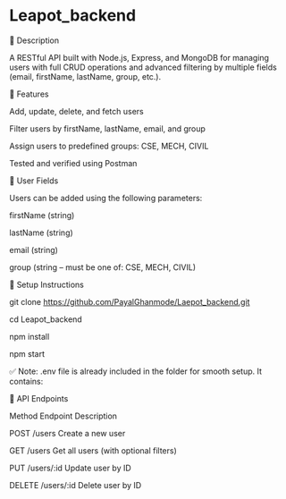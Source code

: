 ﻿# Leapot_backend
 
📘 Description

A RESTful API built with Node.js, Express, and MongoDB for managing users with full CRUD operations and advanced filtering by multiple fields (email, firstName, lastName, group, etc.).

🚀 Features

Add, update, delete, and fetch users

Filter users by firstName, lastName, email, and group

Assign users to predefined groups: CSE, MECH, CIVIL

Tested and verified using Postman

🧾 User Fields

Users can be added using the following parameters:

firstName (string)

lastName (string)

email (string)

group (string – must be one of: CSE, MECH, CIVIL)

🔧 Setup Instructions

git clone https://github.com/PayalGhanmode/Laepot_backend.git

cd Leapot_backend

npm install
 
npm start

✅ Note: .env file is already included in the folder for smooth setup. It contains:


📮 API Endpoints

Method	Endpoint	Description

POST	/users	Create a new user

GET	/users	Get all users (with optional filters)

PUT	/users/:id	Update user by ID

DELETE	/users/:id	Delete user by ID
